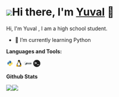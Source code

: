 ### <h1><img src="https://emojis.slackmojis.com/emojis/images/1531849430/4246/blob-sunglasses.gif?1531849430" width="30"/>Hi there, I'm [Yuval](https://github.com/Yuvalmas) 👋</h1>


Hi, I'm Yuval , I am a high school student.
- 🌱 I’m currently learning Python



**Languages and Tools:**  

<code><img height="20" src="https://raw.githubusercontent.com/github/explore/80688e429a7d4ef2fca1e82350fe8e3517d3494d/topics/python/python.png"></code>
<code><img height="20" src="https://raw.githubusercontent.com/github/explore/80688e429a7d4ef2fca1e82350fe8e3517d3494d/topics/linux/linux.png"></code>
<code><img height="20" src="https://raw.githubusercontent.com/github/explore/80688e429a7d4ef2fca1e82350fe8e3517d3494d/topics/bash/bash.png"></code>
<code><img height="20" src="https://raw.githubusercontent.com/github/explore/80688e429a7d4ef2fca1e82350fe8e3517d3494d/topics/terminal/terminal.png"></code>





**Github Stats**

<img align="left" src="https://github-readme-stats.vercel.app/api?username=Yuvalmas&count_private=true&show_icons=true&hide_border=true"/>

<img align="left" src="https://github-readme-stats.vercel.app/api/top-langs/?username=Yuvalmas&layout=compact&card_width=250&hide_border=true"/>


